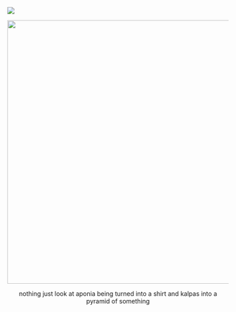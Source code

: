 ![](https://komarev.com/ghpvc/?username=SAINTICIDE&color=A43B39)
<div id="header" align="center"> <img src="https://i.postimg.cc/tJGgGgyw/Tumblr-l-21638776084597.png" width="600"/>

nothing just look at aponia being turned into a shirt and kalpas into a pyramid of something
